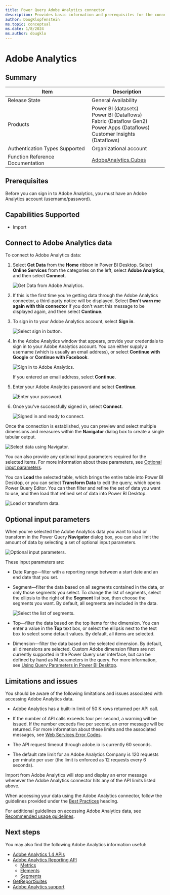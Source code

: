 ```yaml
---
title: Power Query Adobe Analytics connector
description: Provides basic information and prerequisites for the connector, descriptions of the optional input parameters, and discusses limitations and issues you might encounter.
author: DougKlopfenstein
ms.topic: conceptual
ms.date: 1/8/2024
ms.author: dougklo
---
```


# Adobe Analytics

## Summary

| Item | Description |
| ---- | ----------- |
| Release State | General Availability |
| Products | Power BI (datasets)<br/>Power BI (Dataflows)<br/>Fabric (Dataflow Gen2)<br/>Power Apps (Dataflows)<br/>Customer Insights (Dataflows) |
| Authentication Types Supported | Organizational account |
| Function Reference Documentation | [AdobeAnalytics.Cubes](/powerquery-m/adobeanalytics-cubes) |

## Prerequisites

Before you can sign in to Adobe Analytics, you must have an Adobe Analytics account (username/password).

## Capabilities Supported

* Import

## Connect to Adobe Analytics data

To connect to Adobe Analytics data:

1. Select **Get Data** from the **Home** ribbon in Power BI Desktop. Select **Online Services** from the categories on the left, select **Adobe Analytics**, and then select **Connect**.

   ![Get Data from Adobe Analytics.](./media/adobe-analytics/get-aa-data.png)

2. If this is the first time you're getting data through the Adobe Analytics connector, a third-party notice will be displayed. Select **Don't warn me again with this connector** if you don't want this message to be displayed again, and then select **Continue**.

3. To sign in to your Adobe Analytics account, select **Sign in**.

   ![Select sign in button.](./media/adobe-analytics/sign-in.png)

4. In the Adobe Analytics window that appears, provide your credentials to sign in to your Adobe Analytics account. You can either supply a username (which is usually an email address), or select **Continue with Google** or **Continue with Facebook**.

   ![Sign in to Adobe Analytics.](./media/adobe-analytics/adobe-sign-in.png)

   If you entered an email address, select **Continue**.

5. Enter your Adobe Analytics password and select **Continue**.

   ![Enter your password.](./media/adobe-analytics/enter-password.png)

6. Once you've successfully signed in, select **Connect**.

   ![Signed in and ready to connect.](./media/adobe-analytics/signed-in.png)

Once the connection is established, you can preview and select multiple dimensions and measures within the **Navigator** dialog box to create a single tabular output. 

![Select data using Navigator.](./media/adobe-analytics/navigator-view.png)

You can also provide any optional input parameters required for the selected items. For more information about these parameters, see [Optional input parameters](#optional-input-parameters).

You can **Load** the selected table, which brings the entire table into Power BI Desktop, or you can select **Transform Data** to edit the query, which opens Power Query Editor. You can then filter and refine the set of data you want to use, and then load that refined set of data into Power BI Desktop.

![Load or transform data.](./media/adobe-analytics/button-select.png)

## Optional input parameters

When you've selected the Adobe Analytics data you want to load or transform in the Power Query **Navigator** dialog box, you can also limit the amount of data by selecting a set of optional input parameters. 

![Optional input parameters.](./media/adobe-analytics/navigator-options.png)

These input parameters are:

* Date Range&mdash;filter with a reporting range between a start date and an end date that you set.

* Segment&mdash;filter the data based on all segments contained in the data, or only those segments you select. To change the list of segments, select the ellipsis to the right of the **Segment** list box, then choose the segments you want. By default, all segments are included in the data.

   ![Select the list of segments.](./media/adobe-analytics/segment-select.png)

* Top&mdash;filter the data based on the top items for the dimension. You can enter a value in the **Top** text box, or select the ellipsis next to the text box to select some default values. By default, all items are selected.

* Dimension&mdash;filter the data based on the selected dimension. By default, all dimensions are selected. Custom Adobe dimension filters are not currently supported in the Power Query user interface, but can be defined by hand as M parameters in the query. For more information, see [Using Query Parameters in Power BI Desktop](../power-query-query-parameters.md).

## Limitations and issues

You should be aware of the following limitations and issues associated with accessing Adobe Analytics data.

* Adobe Analytics has a built-in limit of 50 K rows returned per API call. 

* If the number of API calls exceeds four per second, a warning will be issued. If the number exceeds five per second, an error message will be returned. For more information about these limits and the associated messages, see [Web Services Error Codes](https://github.com/AdobeDocs/analytics-1.4-apis/blob/master/docs/getting-started/c_Web_Services_Error_Codes.md#web-services-error-codes).

* The API request timeout through adobe.io is currently 60 seconds.

* The default rate limit for an Adobe Analytics Company is 120 requests per minute per user (the limit is enforced as 12 requests every 6 seconds).

Import from Adobe Analytics will stop and display an error message whenever the Adobe Analytics connector hits any of the API limits listed above.

When accessing your data using the Adobe Analytics connector, follow the guidelines provided under the [Best Practices](https://www.adobe.io/apis/experiencecloud/analytics/docs.html#!AdobeDocs/analytics-2.0-apis/master/reporting-guide.md) heading.

For additional guidelines on accessing Adobe Analytics data, see [Recommended usage guidelines](https://helpx.adobe.com/analytics/kb/recommended-usage-guidelines.html).

## Next steps

You may also find the following Adobe Analytics information useful:

* [Adobe Analytics 1.4 APIs](https://github.com/AdobeDocs/analytics-1.4-apis)
* [Adobe Analytics Reporting API](https://github.com/AdobeDocs/analytics-1.4-apis/tree/master/docs/reporting-api)
  * [Metrics](https://github.com/AdobeDocs/analytics-1.4-apis/blob/master/docs/reporting-api/metrics.md)
  * [Elements](https://github.com/AdobeDocs/analytics-1.4-apis/blob/master/docs/reporting-api/elements.md)
  * [Segments](https://github.com/AdobeDocs/analytics-1.4-apis/blob/master/docs/segments-api/data_types/r_segment.md)
* [GetReportSuites](https://github.com/AdobeDocs/analytics-1.4-apis/blob/master/docs/admin-api/methods/company/r_GetReportSuites.md)
* [Adobe Analytics support](https://helpx.adobe.com/support/analytics.html)
